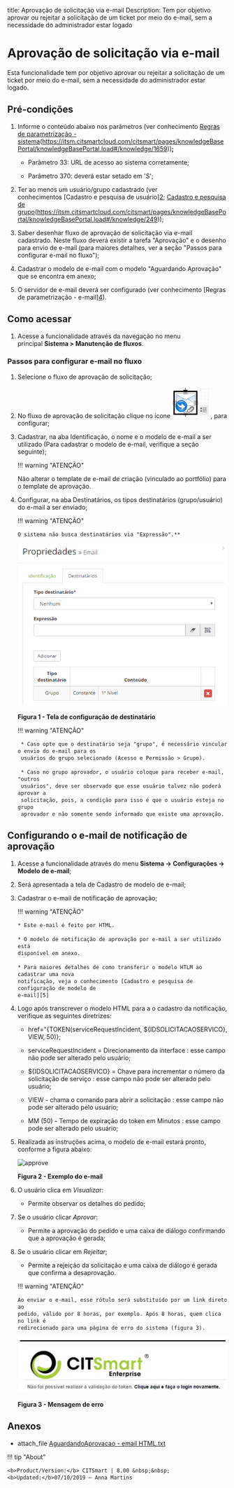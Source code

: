 title: Aprovação de solicitação via e-mail
Description: Tem por objetivo aprovar ou rejeitar a solicitação de um ticket por
meio do e-mail, sem a necessidade do administrador estar logado

# Aprovação de solicitação via e-mail

Esta funcionalidade tem por objetivo aprovar ou rejeitar a solicitação de um
ticket por meio do e-mail, sem a necessidade do administrador estar logado.

Pré-condições
-------------

1.  Informe o conteúdo abaixo nos parâmetros (ver conhecimento [Regras de
    parametrização -
    sistema][1](https://itsm.citsmartcloud.com/citsmart/pages/knowledgeBasePortal/knowledgeBasePortal.load#/knowledge/1659))**;**

    -   Parâmetro 33: URL de acesso ao sistema corretamente;

    -   Parâmetro 370: deverá estar setado em 'S';

1.  Ter ao menos um usuário/grupo cadastrado (ver conhecimentos [Cadastro e
    pesquisa de
    usuário][2](https://itsm.citsmartcloud.com/citsmart/pages/knowledgeBasePortal/knowledgeBasePortal.load#/knowledge/248); [Cadastro
    e pesquisa de
    grupo][3](https://itsm.citsmartcloud.com/citsmart/pages/knowledgeBasePortal/knowledgeBasePortal.load#/knowledge/249));

2.  Saber desenhar fluxo de aprovação de solicitação via e-mail cadastrado.
    Neste fluxo deverá existir a tarefa "Aprovação" e o desenho para envio de
    e-mail (para maiores detalhes, ver a seção "Passos para configurar e-mail no
    fluxo");

3.  Cadastrar o modelo de e-mail com o modelo "Aguardando Aprovação" que se
    encontra em anexo;

4.  O servidor de e-mail deverá ser configurado (ver conhecimento [Regras de
    parametrização -
    e-mail][4](https://itsm.citsmartcloud.com/citsmart/pages/knowledgeBasePortal/knowledgeBasePortal.load#/knowledge/1653)).

Como acessar
------------

1.  Acesse a funcionalidade através da navegação no menu
    principal **Sistema > Manutenção de fluxos**.

### **Passos para configurar e-mail no fluxo**

1.  Selecione o fluxo de aprovação de solicitação;

2.  No fluxo de aprovação de solicitação clique no ícone ![approve](images/approve-request-1.png), para configurar;

3.  Cadastrar, na aba Identificação, o nome e o modelo de e-mail a ser utilizado
    (Para cadastrar o modelo de e-mail, verifique a seção seguinte);

    !!! warning "ATENÇÃO"
    
       Não alterar o template de e-mail de criação (vinculado ao portfólio) para o template de aprovação.

1.  Configurar, na aba Destinatários, os tipos destinatários (grupo/usuário) do
    e-mail a ser enviado;

    !!! warning "ATENÇÃO"
        
        O sistema não busca destinatários via "Expressão".**

    ![approve](images/approve-request-2.png)

    **Figura 1 - Tela de configuração de destinatário**

     !!! warning "ATENÇÃO"
     
         * Caso opte que o destinatário seja "grupo", é necessário vincular o envio do e-mail para os 
         usuários do grupo selecionado (Acesso e Permissão > Grupo).

         * Caso no grupo aprovador, o usuário coloque para receber e-mail, "outros
         usuários", deve ser observado que esse usuário talvez não poderá aprovar a
         solicitação, pois, a condição para isso é que o usuário esteja no grupo
         aprovador e não somente sendo informado que existe uma aprovação.

Configurando o e-mail de notificação de aprovação
-------------------------------------------------

1.  Acesse a funcionalidade através do menu **Sistema → Configurações → Modelo
    de e-mail**;

2.  Será apresentada a tela de Cadastro de modelo de e-mail;

3.  Cadastrar o e-mail de notificação de aprovação;

    !!! warning "ATENÇÃO"

        * Este e-mail é feito por HTML.

        * O modelo de notificação de aprovação por e-mail a ser utilizado está
        disponível em anexo.

        * Para maiores detalhes de como transferir o modelo HTLM ao cadastrar uma nova
        notificação, veja o conhecimento [Cadastro e pesquisa de configuração de modelo de
        e-mail][5]

1.  Logo após transcrever o modelo HTML para a o cadastro da notificação,
    verifique as seguintes diretrizes:

    -   href="{TOKEN(serviceRequestIncident, \${IDSOLICITACAOSERVICO}, VIEW, 50)};

    -   serviceRequestIncident = Direcionamento da interface : esse campo não pode
    ser alterado pelo usuário;

    -   \${IDSOLICITACAOSERVICO} = Chave para incrementar o número da solicitação de
    serviço : esse campo não pode ser alterado pelo usuário;

    -   VIEW - chama o comando para abrir a solicitação : esse campo não pode ser
    alterado pelo usuário;

    -   MM (50) - Tempo de expiração do token em Minutos : esse campo pode ser
    alterado pelo usuário;

1.  Realizada as instruções acima, o modelo de e-mail estará pronto, conforme a
    figura abaixo:

    ![approve](images/approve-request-32.png)

    **Figura 2 - Exemplo do e-mail**

1.  O usuário clica em *Visualiza*r:

    -   Permite observar os detalhes do pedido;

2.  Se o usuário clicar *Aprovar*:

    -   Permite a aprovação do pedido e uma caixa de diálogo confirmando que a
    aprovação é gerada;

1.  Se o usuário clicar em *Rejeitar*;

    -   Permite a rejeição da solicitação e uma caixa de diálogo é gerada que
        confirma a desaprovação.

    !!! warning "ATENÇÃO"
    
        Ao enviar o e-mail, esse rótulo será substituído por um link direto ao
        pedido, válido por 8 horas, por exemplo. Após 8 horas, quem clica no link é
        redirecionado para uma página de erro do sistema (figura 3).

    ![approve](images/approve-request-4.png)

    **Figura 3 - Mensagem de erro**

Anexos
------

-   attach_file [AguardandoAprovacao - email
    HTML.txt](https://itsm.citsmartcloud.com/citsmart/pages/visualizarUploadTemp/visualizarUploadTemp.load?path=ID=17343)

[1]:
[2]:
[3]:
[4]:

!!! tip "About"

    <b>Product/Version:</b> CITSmart | 8.00 &nbsp;&nbsp;
    <b>Updated:</b>07/10/2019 – Anna Martins
